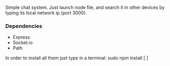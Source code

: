 Simple chat system. Just launch node file, and search it in other devices by typing its local network ip (port 3000).

### Dependencies ###
* Express
* Socket.io
* Path

In order to install all them just type in a terminal:
sudo npm install [   ]
